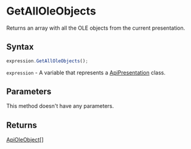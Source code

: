 # GetAllOleObjects

Returns an array with all the OLE objects from the current presentation.

## Syntax

```javascript
expression.GetAllOleObjects();
```

`expression` - A variable that represents a [ApiPresentation](../ApiPresentation.md) class.

## Parameters

This method doesn't have any parameters.

## Returns

[ApiOleObject](../../ApiOleObject/ApiOleObject.md)[]
